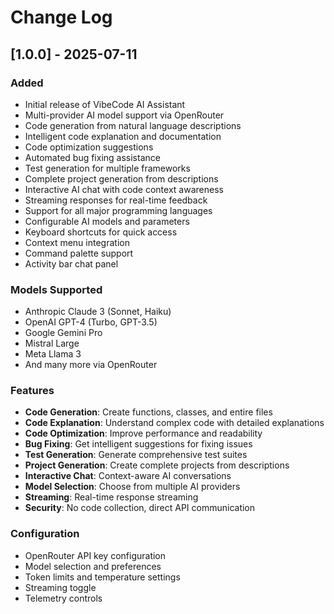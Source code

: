 # Change Log

## [1.0.0] - 2025-07-11

### Added
- Initial release of VibeCode AI Assistant
- Multi-provider AI model support via OpenRouter
- Code generation from natural language descriptions
- Intelligent code explanation and documentation
- Code optimization suggestions
- Automated bug fixing assistance
- Test generation for multiple frameworks
- Complete project generation from descriptions
- Interactive AI chat with code context awareness
- Streaming responses for real-time feedback
- Support for all major programming languages
- Configurable AI models and parameters
- Keyboard shortcuts for quick access
- Context menu integration
- Command palette support
- Activity bar chat panel

### Models Supported
- Anthropic Claude 3 (Sonnet, Haiku)
- OpenAI GPT-4 (Turbo, GPT-3.5)
- Google Gemini Pro
- Mistral Large
- Meta Llama 3
- And many more via OpenRouter

### Features
- **Code Generation**: Create functions, classes, and entire files
- **Code Explanation**: Understand complex code with detailed explanations
- **Code Optimization**: Improve performance and readability
- **Bug Fixing**: Get intelligent suggestions for fixing issues
- **Test Generation**: Generate comprehensive test suites
- **Project Generation**: Create complete projects from descriptions
- **Interactive Chat**: Context-aware AI conversations
- **Model Selection**: Choose from multiple AI providers
- **Streaming**: Real-time response streaming
- **Security**: No code collection, direct API communication

### Configuration
- OpenRouter API key configuration
- Model selection and preferences
- Token limits and temperature settings
- Streaming toggle
- Telemetry controls
